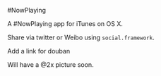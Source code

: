 #NowPlaying

A #NowPlaying app for iTunes on OS X.

Share via twitter or Weibo using `social.framework`.

Add a link for douban 

Will have a @2x picture soon.
